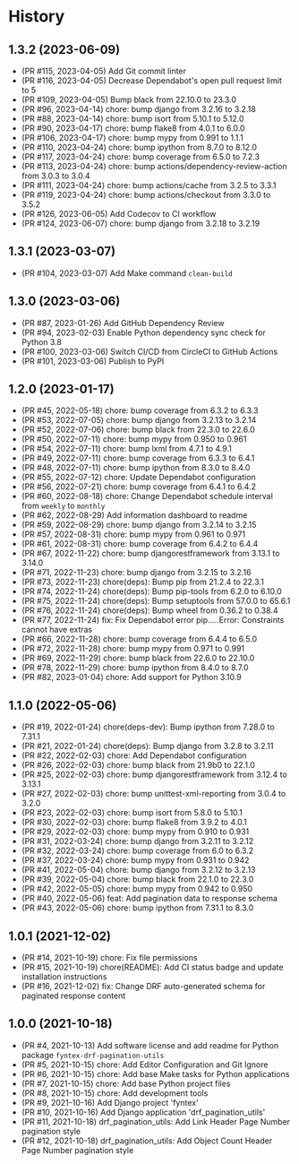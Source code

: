 # History

## 1.3.2 (2023-06-09)

- (PR #115, 2023-04-05) Add Git commit linter
- (PR #116, 2023-04-05) Decrease Dependabot's open pull request limit to 5
- (PR #109, 2023-04-05) Bump black from 22.10.0 to 23.3.0
- (PR #96, 2023-04-14) chore: bump django from 3.2.16 to 3.2.18
- (PR #88, 2023-04-14) chore: bump isort from 5.10.1 to 5.12.0
- (PR #90, 2023-04-17) chore: bump flake8 from 4.0.1 to 6.0.0
- (PR #106, 2023-04-17) chore: bump mypy from 0.991 to 1.1.1
- (PR #110, 2023-04-24) chore: bump ipython from 8.7.0 to 8.12.0
- (PR #117, 2023-04-24) chore: bump coverage from 6.5.0 to 7.2.3
- (PR #113, 2023-04-24) chore: bump actions/dependency-review-action from 3.0.3 to 3.0.4
- (PR #111, 2023-04-24) chore: bump actions/cache from 3.2.5 to 3.3.1
- (PR #119, 2023-04-24) chore: bump actions/checkout from 3.3.0 to 3.5.2
- (PR #126, 2023-06-05) Add Codecov to CI workflow
- (PR #124, 2023-06-07) chore: bump django from 3.2.18 to 3.2.19

## 1.3.1 (2023-03-07)

- (PR #104, 2023-03-07) Add Make command `clean-build`

## 1.3.0 (2023-03-06)

- (PR #87, 2023-01-26) Add GitHub Dependency Review
- (PR #94, 2023-02-03) Enable Python dependency sync check for Python 3.8
- (PR #100, 2023-03-06) Switch CI/CD from CircleCI to GitHub Actions
- (PR #101, 2023-03-06) Publish to PyPI

## 1.2.0 (2023-01-17)

- (PR #45, 2022-05-18) chore: bump coverage from 6.3.2 to 6.3.3
- (PR #53, 2022-07-05) chore: bump django from 3.2.13 to 3.2.14
- (PR #52, 2022-07-06) chore: bump black from 22.3.0 to 22.6.0
- (PR #50, 2022-07-11) chore: bump mypy from 0.950 to 0.961
- (PR #54, 2022-07-11) chore: bump lxml from 4.7.1 to 4.9.1
- (PR #49, 2022-07-11) chore: bump coverage from 6.3.3 to 6.4.1
- (PR #48, 2022-07-11) chore: bump ipython from 8.3.0 to 8.4.0
- (PR #55, 2022-07-12) chore: Update Dependabot configuration
- (PR #56, 2022-07-21) chore: bump coverage from 6.4.1 to 6.4.2
- (PR #60, 2022-08-18) chore: Change Dependabot schedule interval from `weekly` to `monthly`
- (PR #62, 2022-08-29) Add information dashboard to readme
- (PR #59, 2022-08-29) chore: bump django from 3.2.14 to 3.2.15
- (PR #57, 2022-08-31) chore: bump mypy from 0.961 to 0.971
- (PR #61, 2022-08-31) chore: bump coverage from 6.4.2 to 6.4.4
- (PR #67, 2022-11-22) chore: bump djangorestframework from 3.13.1 to 3.14.0
- (PR #71, 2022-11-23) chore: bump django from 3.2.15 to 3.2.16
- (PR #73, 2022-11-23) chore(deps): Bump pip from 21.2.4 to 22.3.1
- (PR #74, 2022-11-24) chore(deps): Bump pip-tools from 6.2.0 to 6.10.0
- (PR #75, 2022-11-24) chore(deps): Bump setuptools from 57.0.0 to 65.6.1
- (PR #76, 2022-11-24) chore(deps): Bump wheel from 0.36.2 to 0.38.4
- (PR #77, 2022-11-24) fix: Fix Dependabot error pip.….Error: Constraints cannot have extras
- (PR #66, 2022-11-28) chore: bump coverage from 6.4.4 to 6.5.0
- (PR #72, 2022-11-28) chore: bump mypy from 0.971 to 0.991
- (PR #69, 2022-11-29) chore: bump black from 22.6.0 to 22.10.0
- (PR #78, 2022-11-29) chore: bump ipython from 8.4.0 to 8.7.0
- (PR #82, 2023-01-04) chore: Add support for Python 3.10.9

## 1.1.0 (2022-05-06)

- (PR #19, 2022-01-24) chore(deps-dev): Bump ipython from 7.28.0 to 7.31.1
- (PR #21, 2022-01-24) chore(deps): Bump django from 3.2.8 to 3.2.11
- (PR #22, 2022-02-03) chore: Add Dependabot configuration
- (PR #26, 2022-02-03) chore: bump black from 21.9b0 to 22.1.0
- (PR #25, 2022-02-03) chore: bump djangorestframework from 3.12.4 to 3.13.1
- (PR #27, 2022-02-03) chore: bump unittest-xml-reporting from 3.0.4 to 3.2.0
- (PR #23, 2022-02-03) chore: bump isort from 5.8.0 to 5.10.1
- (PR #30, 2022-02-03) chore: bump flake8 from 3.9.2 to 4.0.1
- (PR #29, 2022-02-03) chore: bump mypy from 0.910 to 0.931
- (PR #31, 2022-03-24) chore: bump django from 3.2.11 to 3.2.12
- (PR #32, 2022-03-24) chore: bump coverage from 6.0 to 6.3.2
- (PR #37, 2022-03-24) chore: bump mypy from 0.931 to 0.942
- (PR #41, 2022-05-04) chore: bump django from 3.2.12 to 3.2.13
- (PR #39, 2022-05-04) chore: bump black from 22.1.0 to 22.3.0
- (PR #42, 2022-05-05) chore: bump mypy from 0.942 to 0.950
- (PR #40, 2022-05-06) feat: Add pagination data to response schema
- (PR #43, 2022-05-06) chore: bump ipython from 7.31.1 to 8.3.0

## 1.0.1 (2021-12-02)

- (PR #14, 2021-10-19) chore: Fix file permissions
- (PR #15, 2021-10-19) chore(README): Add CI status badge and update installation instructions
- (PR #16, 2021-12-02) fix: Change DRF auto-generated schema for paginated response content

## 1.0.0 (2021-10-18)

- (PR #4, 2021-10-13) Add software license and add readme for Python package `fyntex-drf-pagination-utils`
- (PR #5, 2021-10-15) chore: Add Editor Configuration and Git Ignore
- (PR #6, 2021-10-15) chore: Add base Make tasks for Python applications
- (PR #7, 2021-10-15) chore: Add base Python project files
- (PR #8, 2021-10-15) chore: Add development tools
- (PR #9, 2021-10-16) Add Django project 'fyntex'
- (PR #10, 2021-10-16) Add Django application 'drf_pagination_utils'
- (PR #11, 2021-10-18) drf_pagination_utils: Add Link Header Page Number pagination style
- (PR #12, 2021-10-18) drf_pagination_utils: Add Object Count Header Page Number pagination style
